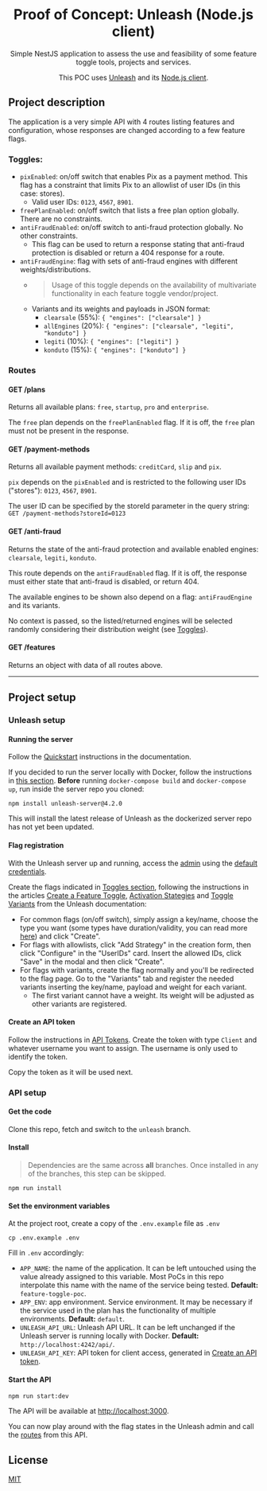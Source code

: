 <h1 align="center">
  Proof of Concept: Unleash (Node.js client)
</h1>

<div align="center">
Simple NestJS application to assess the use and feasibility of some feature toggle tools, projects and services.

This POC uses [Unleash](https://www.getunleash.io/) and its [Node.js client](https://github.com/Unleash/unleash-client-node).
</div>

## Project description

The application is a very simple API with 4 routes listing features and configuration, whose responses are changed according to a few feature flags.

### Toggles:

- `pixEnabled`: on/off switch that enables Pix as a payment method. This flag has a constraint that limits Pix to an allowlist of user IDs (in this case: stores).
  - Valid user IDs: `0123`, `4567`, `8901`.
- `freePlanEnabled`: on/off switch that lists a free plan option globally. There are no constraints.
- `antiFraudEnabled`: on/off switch to anti-fraud protection globally. No other constraints.
  - This flag can be used to return a response stating that anti-fraud protection is disabled or return a 404 response for a route.
- `antiFraudEngine`: flag with sets of anti-fraud engines with different weights/distributions.
  - > Usage of this toggle depends on the availability of multivariate functionality in each feature toggle vendor/project.
  - Variants and its weights and payloads in JSON format:
    - `clearsale` (55%): `{ "engines": ["clearsale"] }`
    - `allEngines` (20%): `{ "engines": ["clearsale", "legiti", "konduto"] }`
    - `legiti` (10%): `{ "engines": ["legiti"] }`
    - `konduto` (15%): `{ "engines": ["konduto"] }`

### Routes

#### GET /plans

Returns all available plans: `free`, `startup`, `pro` and `enterprise`.

The `free` plan depends on the `freePlanEnabled` flag. If it is off, the `free` plan must not be present in the response.

#### GET /payment-methods

Returns all available payment methods: `creditCard`, `slip` and `pix`.

`pix` depends on the `pixEnabled` and is restricted to the following user IDs ("stores"): `0123`, `4567`, `8901`.

The user ID can be specified by the storeId parameter in the query string: `GET /payment-methods?storeId=0123`

#### GET /anti-fraud

Returns the state of the anti-fraud protection and available enabled engines: `clearsale`, `legiti`, `konduto`.

This route depends on the `antiFraudEnabled` flag. If it is off, the response must either state that anti-fraud is disabled, or return 404.

The available engines to be shown also depend on a flag: `antiFraudEngine` and its variants.

No context is passed, so the listed/returned engines will be selected randomly considering their distribution weight (see [Toggles](#toggles)).


#### GET /features

Returns an object with data of all routes above.

----

## Project setup

### Unleash setup

#### Running the server

Follow the [Quickstart](https://docs.getunleash.io/user_guide/quickstart) instructions in the documentation.

If you decided to run the server locally with Docker, follow the instructions in [this section](https://docs.getunleash.io/deploy/getting_started#option-two---use-docker-compose). **Before** running `docker-compose build` and `docker-compose up`, run inside the server repo you cloned:
```shell
npm install unleash-server@4.2.0
```
This will install the latest release of Unleash as the dockerized server repo has not yet been updated.

#### Flag registration

With the Unleash server up and running, access the [admin](http://localhost:4242) using the [default credentials](https://docs.getunleash.io/user_guide/quickstart#accessing-your-new-instance-1).

Create the flags indicated in [Toggles section](#toggles), following the instructions in the articles [Create a Feature Toggle](https://docs.getunleash.io/user_guide/create_feature_toggle),  [Activation Stategies](https://docs.getunleash.io/user_guide/activation_strategy) and [Toggle Variants](https://docs.getunleash.io/advanced/toggle_variants) from the Unleash documentation:

- For common flags (on/off switch), simply assign a key/name, choose the type you want (some types have duration/validity, you can read more [here](https://docs.getunleash.io/advanced/feature_toggle_types)) and click "Create".
- For flags with allowlists, click "Add Strategy" in the creation form, then click "Configure" in the "UserIDs" card. Insert the allowed IDs, click "Save" in the modal and then click "Create".
- For flags with variants, create the flag normally and you'll be redirected to the flag page. Go to the "Variants" tab and register the needed variants inserting the key/name, payload and weight for each variant.
  - The first variant cannot have a weight. Its weight will be adjusted as other variants are registered.

#### Create an API token

Follow the instructions in [API Tokens](https://docs.getunleash.io/user_guide/api-token). Create the token with type `Client` and whatever username you want to assign. The username is only used to identify the token.

Copy the token as it will be used next.


### API setup

#### Get the code

Clone this repo, fetch and switch to the `unleash` branch.

#### Install

> Dependencies are the same across **all** branches. Once installed in any of the branches, this step can be skipped.

```shell
npm run install
```


#### Set the environment variables

At the project root, create a copy of the `.env.example` file as `.env`

```shell
cp .env.example .env
```

Fill in `.env` accordingly:

- `APP_NAME`: the name of the application. It can be left untouched using the value already assigned to this variable. Most PoCs in this repo interpolate this name with the name of the service being tested. **Default:** `feature-toggle-poc`.
- `APP_ENV`: app environment. Service environment. It may be necessary if the service used in the plan has the functionality of multiple environments. **Default:** `default`.
- `UNLEASH_API_URL`: Unleash API URL. It can be left unchanged if the Unleash server is running locally with Docker. **Default:** `http://localhost:4242/api/`.
- `UNLEASH_API_KEY`: API token for client access, generated in [Create an API token](#create-an-api-token).


#### Start the API

```shell
npm run start:dev
```

The API will be available at [http://localhost:3000](http://localhost:3000).

You can now play around with the flag states in the Unleash admin and call the [routes](#routes) from this API.

## License

[MIT](LICENSE)
